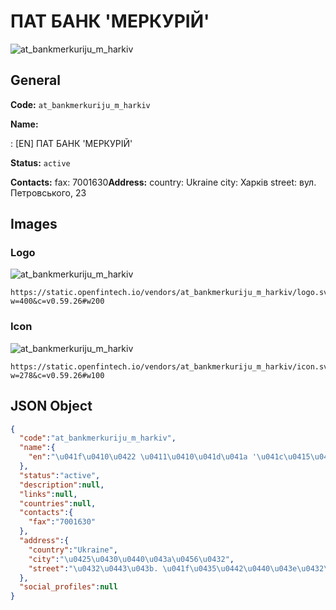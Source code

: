 
# ПАТ БАНК 'МЕРКУРІЙ' 
![at_bankmerkuriju_m_harkiv](https://static.openfintech.io/vendors/at_bankmerkuriju_m_harkiv/logo.svg?w=400&c=v0.59.26#w200)  

## General 
 
**Code:** `at_bankmerkuriju_m_harkiv` 
 
**Name:** 
 
:	[EN] ПАТ БАНК 'МЕРКУРІЙ' 
 
**Status:** `active` 
 
**Contacts:** 
fax: 7001630**Address:** 
country: Ukraine 
city: Харків 
street: вул. Петровського, 23 

## Images 

### Logo 
 
![at_bankmerkuriju_m_harkiv](https://static.openfintech.io/vendors/at_bankmerkuriju_m_harkiv/logo.svg?w=400&c=v0.59.26#w200)  

```
https://static.openfintech.io/vendors/at_bankmerkuriju_m_harkiv/logo.svg?w=400&c=v0.59.26#w200
```  

### Icon 
 
![at_bankmerkuriju_m_harkiv](https://static.openfintech.io/vendors/at_bankmerkuriju_m_harkiv/icon.svg?w=278&c=v0.59.26#w100)  

```
https://static.openfintech.io/vendors/at_bankmerkuriju_m_harkiv/icon.svg?w=278&c=v0.59.26#w100
```  

## JSON Object 

```json
{
  "code":"at_bankmerkuriju_m_harkiv",
  "name":{
    "en":"\u041f\u0410\u0422 \u0411\u0410\u041d\u041a '\u041c\u0415\u0420\u041a\u0423\u0420\u0406\u0419'"
  },
  "status":"active",
  "description":null,
  "links":null,
  "countries":null,
  "contacts":{
    "fax":"7001630"
  },
  "address":{
    "country":"Ukraine",
    "city":"\u0425\u0430\u0440\u043a\u0456\u0432",
    "street":"\u0432\u0443\u043b. \u041f\u0435\u0442\u0440\u043e\u0432\u0441\u044c\u043a\u043e\u0433\u043e, 23"
  },
  "social_profiles":null
}
```  
